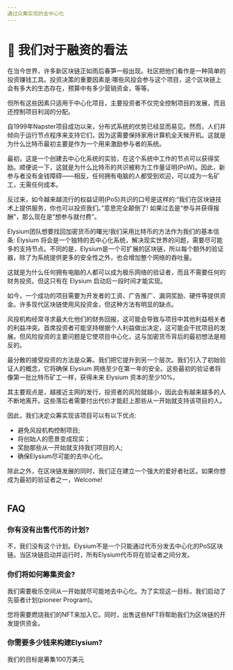 ```yaml
---
通过众筹实现的去中心化
---
```


# 💸 我们对于融资的看法

在当今世界，许多新区块链正如雨后春笋一般出现。社区把他们看作是一种简单的投资赚钱工具。投资决策的重要因素是:哪些风投会参与这个项目，这个区块链上会有多大的生态存在，预算中有多少营销资金，等等。

但所有这些因素只适用于中心化项目，主要投资者不仅完全控制项目的发展，而且还控制项目利润的分配。

自1999年Napster项目成功以来，分布式系统的优势已经显而易见。然而，人们并倾向于运行节点程序来支持它们，因为这需要保持家用计算机全天候开机。这就是为什么比特币最初主要是作为一个用来激励参与者的系统。

最初，这是一个创建去中心化系统的实验，在这个系统中工作的节点可以获得奖励。顺便说一下，这就是为什么比特币的共识被称为工作量证明(PoW)。因此，新参与者没有金钱障碍——相反，任何拥有电脑的人都受到欢迎，可以成为一名矿工，无需任何成本。

反过来，如今越来越流行的权益证明(PoS)共识的口号是这样的:“我们在区块链技术上提供服务，你也可以投资我们。”意思完全颠倒了! 如果过去是“参与并获得报酬”，那么现在是“想参与就付费”。

Elysium团队想要找回加密货币的曙光!我们采用比特币的方法作为我们的基本信条: Elysium 将会是一个独特的去中心化系统，解决现实世界的问题，需要尽可能多的支持节点。不同的是，Elysium是一个可扩展的区块链，所以每个额外的验证器，除了为系统提供更多的安全性之外，也会增加整个网络的吞吐量。

这就是为什么任何拥有电脑的人都可以成为极乐网络的验证者，而且不需要任何的财务投资。但这只有在 Elysium 启动后一段时间才能实现。

如今，一个成功的项目需要为开发者的工资、广告推广、漏洞奖励、硬件等提供资金。许多现代区块链使用风投资金，但这种方法有明显的缺点。

风投机构经常寻求最大化他们的财务回报，这可能会导致与项目中其他利益相关者的利益冲突。首席投资者可能坚持根据个人利益做出决定，这可能会干扰项目的发展。但风险投资的主要问题是它使项目中心化，这与加密货币背后的最初想法是相反的。

最分散的接受投资的方法是众筹。我们把它提升到另一个层次。我们引入了初始验证人的概念，它将确保 Elysium 网络至少在第一年的安全。这些最初的验证者将像第一批比特币矿工一样，获得未来 Elysium 资本的至少10%。

其主要观点是，越接近主网的发行，投资者的风险就越小，因此会有越来越多的人不断地离开。这些落后者需要付出代价才能赶上那些从一开始就支持该项目的人。

因此，我们决定众筹实现该项目可以有以下优点:

* 避免风投机构控制项目;
* 将创始人的愿景变成现实；
* 奖励那些从一开始就支持我们项目的人;
* 确保Elysium尽可能的去中心化。

除此之外，在区块链发展的同时，我们正在建立一个强大的爱好者社区。如果你想成为最初的验证者之一，Welcome!

|   |
| - |

## FAQ

### 你有没有出售代币的计划?

不，我们没有这个计划。Elysium不是一个只能通过代币分发去中心化的PoS区块链。当区块链启动并运行时，所有Elysium代币将在验证者之间分发。

### 你们将如何筹集资金?

我们需要极乐空间从一开始就尽可能地去中心化。为了实现这一目标，我们启动了先驱者计划(pioneer Program)。

您将需要燃烧我们的NFT来加入它。同时，出售这些NFT将帮助我们为区块链的开发提供资金。

### 你需要多少钱来构建Elysium?

我们的目标是筹集100万美元
